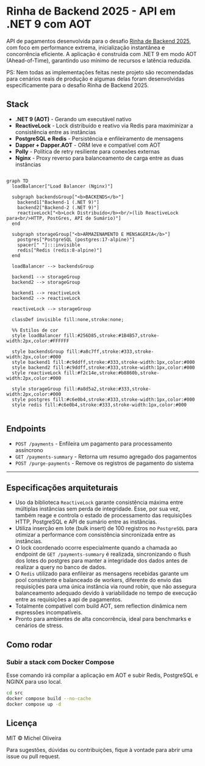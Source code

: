 # Rinha de Backend 2025 - API em .NET 9 com AOT

API de pagamentos desenvolvida para o desafio [Rinha de Backend 2025](https://github.com/zanfranceschi/rinha-de-backend-2025), com foco em performance extrema, inicialização instantânea e concorrência eficiente. A aplicação é construída com .NET 9 em modo AOT (Ahead-of-Time), garantindo uso mínimo de recursos e latência reduzida.

PS: Nem todas as implementações feitas neste projeto são recomendadas para cenários reais de produção e algumas delas foram desenvolvidas especificamente para o desafio Rinha de Backend 2025.

## Stack

- **.NET 9 (AOT)** - Gerando um executável nativo
- **ReactiveLock** - Lock distribuído e reativo via Redis para maximinizar a consistência entre as instâncias
- **PostgreSQL e Redis** - Persistência e enfileiramento de mensagens
- **Dapper + Dapper.AOT** - ORM leve e compatível com AOT
- **Polly** - Política de retry resiliente para conexões externas
- **Nginx** - Proxy reverso para balanceamento de carga entre as duas instâncias

```mermaid

graph TD
  loadBalancer["Load Balancer (Nginx)"]

  subgraph backendsGroup["<b>BACKENDS</b>"]
    backend1["Backend-1 (.NET 9)"]
    backend2["Backend-2 (.NET 9)"]
    reactiveLock["<b>Lock Distribuído</b><br/>(lib ReactiveLock para<br/>HTTP, PostGres, API de Sumário)"]
  end

  subgraph storageGroup["<b>ARMAZENAMENTO E MENSAGERIA</b>"]
    postgres["PostgreSQL (postgres:17-alpine)"]
    spacer[" "]:::invisible
    redis["Redis (redis:8-alpine)"]
  end

  loadBalancer --> backendsGroup

  backend1 --> storageGroup
  backend2 --> storageGroup

  backend1 --> reactiveLock
  backend2 --> reactiveLock

  reactiveLock --> storageGroup

  classDef invisible fill:none,stroke:none;

  %% Estilos de cor
  style loadBalancer fill:#256D85,stroke:#1B4B57,stroke-width:2px,color:#FFFFFF

  style backendsGroup fill:#a8c7ff,stroke:#333,stroke-width:2px,color:#000
  style backend1 fill:#c9ddff,stroke:#333,stroke-width:1px,color:#000
  style backend2 fill:#c9ddff,stroke:#333,stroke-width:1px,color:#000
  style reactiveLock fill:#f2c14e,stroke:#b8860b,stroke-width:2px,color:#000

  style storageGroup fill:#a8d5a2,stroke:#333,stroke-width:2px,color:#000
  style postgres fill:#c6e0b4,stroke:#333,stroke-width:1px,color:#000
  style redis fill:#c6e0b4,stroke:#333,stroke-width:1px,color:#000
  

```

## Endpoints

- `POST /payments` - Enfileira um pagamento para processamento assíncrono
- `GET /payments-summary` - Retorna um resumo agregado dos pagamentos
- `POST /purge-payments` - Remove os registros de pagamento do sistema

---

## Especificações arquiteturais

- Uso da biblioteca `ReactiveLock` garante consistência máxima entre múltiplas instâncias sem perda de integridade. Esse, por sua vez, também reage e controla o estado de processamento das requisições HTTP, PostgreSQL e API de sumário entre as instâncias.
- Utiliza inserção em lote (bulk insert) de 100 registros no `PostgreSQL` para otimizar a performance com consistência sincronizada entre as instâncias.
- O lock coordenado ocorre especialmente quando a chamada ao endpoint de `GET /payments-summary` é realizada, sincronizando o flush dos lotes do postgres para manter a integridade dos dados antes de realizar a query no banco de dados.
- O `Redis` utilizado para enfileirar as mensagens recebidas garante um pool consistente e balanceado de workers, diferente do envio das requisições para uma única instância via round robin, que não assegura balanceamento adequado devido à variabilidade no tempo de execução entre as requisições a api de pagamentos.
- Totalmente compatível com build AOT, sem reflection dinâmica nem expressões incompatíveis.
- Pronto para ambientes de alta concorrência, ideal para benchmarks e cenários de stress.

## Como rodar

### Subir a stack com Docker Compose
Esse comando irá compilar a aplicação em AOT e subir Redis, PostgreSQL e NGINX para uso local.
```bash
cd src
docker compose build --no-cache
docker compose up -d
```

## Licença

MIT © Michel Oliveira

Para sugestões, dúvidas ou contribuições, fique à vontade para abrir uma issue ou pull request.
